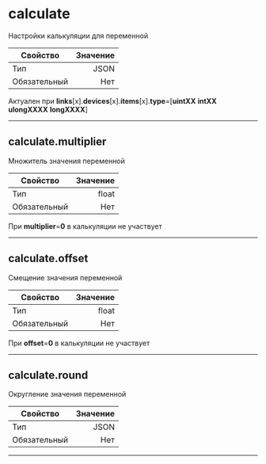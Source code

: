 # **calculate**

Настройки калькуляции для переменной

|Свойство|Значение|
|----|---:|
|Тип|JSON|
|Обязательный|Нет|

Актуален при **links**[x].**devices**[x].**items**[x].**type**=[**uintXX** **intXX** **ulongXXXX** **longXXXX**]

----

## **calculate**.**multiplier**

Множитель значения переменной

|Свойство|Значение|
|----|---:|
|Тип|float|
|Обязательный|Нет|

При **multiplier**=**0** в калькуляции не участвует

----

## **calculate**.**offset**

Смещение значения переменной

|Свойство|Значение|
|----|---:|
|Тип|float|
|Обязательный|Нет|

При **offset**=**0** в калькуляции не участвует

----

## **calculate**.**round**

Округление значения переменной

|Свойство|Значение|
|----|---:|
|Тип|JSON|
|Обязательный|Нет|

----
